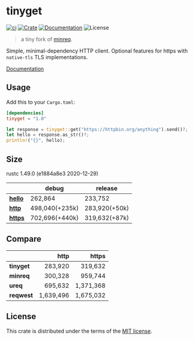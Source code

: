 # tinyget

[![ci](https://github.com/justjavac/rust_tinyget/actions/workflows/ci.yml/badge.svg)](https://github.com/justjavac/rust_tinyget/actions/workflows/ci.yml)
[![Crate](https://img.shields.io/crates/v/tinyget.svg)](https://crates.io/crates/tinyget)
[![Documentation](https://docs.rs/tinyget/badge.svg)](https://docs.rs/tinyget)
![License](https://img.shields.io/crates/l/tinyget.svg)

> a tiny fork of [minreq](https://crates.io/crates/minreq).

Simple, minimal-dependency HTTP client. Optional features for https with `native-tls` TLS implementations.

[Documentation](https://docs.rs/tinyget)

## Usage

Add this to your `Cargo.toml`:

```toml
[dependencies]
tinyget = "1.0"
```

```rust
let response = tinyget::get("https://httpbin.org/anything").send()?;
let hello = response.as_str()?;
println!("{}", hello);
```

## Size

rustc 1.49.0 (e1884a8e3 2020-12-29) 

|                  | debug          | release       |
|------------------|----------------|---------------|
| [**hello**][1]   | 262,864        | 233,752       |
| [**http**][2]    | 498,040(+235k) | 283,920(+50k) |
| [**https**][3]   | 702,696(+440k) | 319,632(+87k) |

[1]: ./examples/hello.rs
[2]: ./examples/http.rs
[3]: ./examples/https.rs

## Compare

|                  | http       | https     |
|------------------|-----------:|----------:|
| **tinyget**      |    283,920 |   319,632 |
| **minreq**       |    300,328 |   959,744 |
| **ureq**         |    695,632 | 1,371,368 |
| **reqwest**      |  1,639,496 | 1,675,032 |

## License

This crate is distributed under the terms of the [MIT license](./LICENSE).
